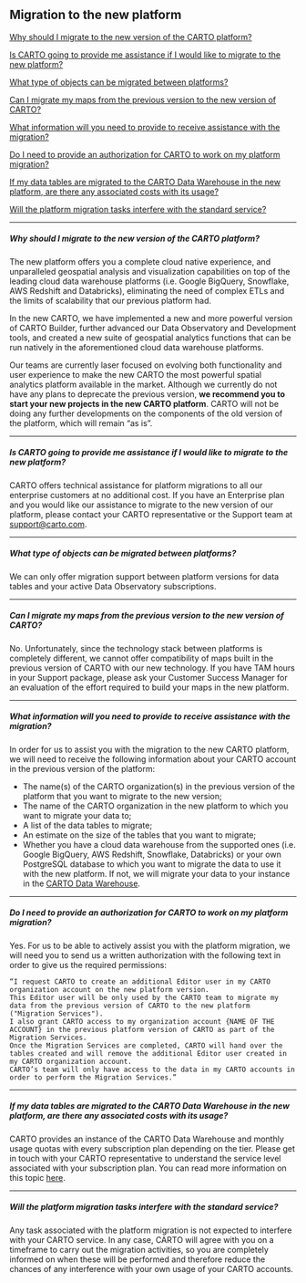 ## Migration to the new platform

[Why should I migrate to the new version of the CARTO platform?](#why-should-i-migrate-to-the-new-version-of-the-carto-platform)

[Is CARTO going to provide me assistance if I would like to migrate to the new platform?](#is-carto-going-to-provide-me-assistance-if-i-would-like-to-migrate-to-the-new-platform)

[What type of objects can be migrated between platforms? ](#what-type-of-objects-can-be-migrated-between-platforms)

[Can I migrate my maps from the previous version to the new version of CARTO? ](#can-i-migrate-my-maps-from-the-previous-version-to-the-new-version-of-carto)

[What information will you need to provide to receive assistance with the migration?](#what-information-will-you-need-to-provide-to-receive-assistance-with-the-migration)

[Do I need to provide an authorization for CARTO to work on my platform migration?](#do-i-need-to-provide-an-authorization-for-carto-to-work-on-my-platform-migration)

[If my data tables are migrated to the CARTO Data Warehouse in the new platform, are there any associated costs with its usage? ](#if-my-data-tables-are-migrated-to-the-carto-data-warehouse-in-the-new-platform-are-there-any-associated-costs-with-its-usage)

[Will the platform migration tasks interfere with the standard service?](#will-the-platform-migration-tasks-interfere-with-the-standard-service)


---

<!-- Using level 5 headers to avoid the title being listed in the tree -->
##### Why should I migrate to the new version of the CARTO platform?

The new platform offers you a complete cloud native experience, and unparalleled geospatial analysis and visualization capabilities on top of the leading cloud data warehouse platforms (i.e. Google BigQuery, Snowflake, AWS Redshift and Databricks), eliminating the need of complex ETLs and the limits of scalability that our previous platform had. 

In the new CARTO, we have implemented a new and more powerful version of CARTO Builder, further advanced our Data Observatory and Development tools, and created a new suite of geospatial analytics functions that can be run natively in the aforementioned cloud data warehouse platforms.  

Our teams are currently laser focused on evolving both functionality and user experience to make the new CARTO the most powerful spatial analytics platform available in the market. Although we currently do not have any plans to deprecate the previous version, **we recommend you to start your new projects in the new CARTO platform**. CARTO will not be doing any further developments on the components of the old version of the platform, which will remain “as is”. 

---

##### Is CARTO going to provide me assistance if I would like to migrate to the new platform?

CARTO offers technical assistance for platform migrations to all our enterprise customers at no additional cost. If you have an Enterprise plan and you would like our assistance to migrate to the new version of our platform, please contact your CARTO representative or the Support team at support@carto.com.

---

##### What type of objects can be migrated between platforms? 

We can only offer migration support between platform versions for data tables and your active Data Observatory subscriptions.

---

##### Can I migrate my maps from the previous version to the new version of CARTO?

No. Unfortunately, since the technology stack between platforms is completely different, we cannot offer compatibility of maps built in the previous version of CARTO with our new technology. If you have TAM hours in your Support package, please ask your Customer Success Manager for an evaluation of the effort required to build your maps in the new platform. 

---

##### What information will you need to provide to receive assistance with the migration?

In order for us to assist you with the migration to the new CARTO platform, we will need to receive the following information about your CARTO account in the previous version of the platform:

- The name(s) of the CARTO organization(s) in the previous version of the platform that you want to migrate to the new version;
- The name of the CARTO organization in the new platform to which you want to migrate your data to;
- A list of the data tables to migrate;
- An estimate on the size of the tables that you want to migrate;
- Whether you have a cloud data warehouse from the supported ones (i.e. Google BigQuery, AWS Redshift, Snowflake, Databricks) or your own PostgreSQL database to which you want to migrate the data to use it with the new platform. If not, we will migrate your data to your instance in the [CARTO Data Warehouse](https://docs.carto.com/carto-user-manual/connections/carto-data-warehouse/). 

---

##### Do I need to provide an authorization for CARTO to work on my platform migration?

Yes. For us to be able to actively assist you with the platform migration, we will need you to send us a written authorization with the following text in order to give us the required permissions:

``` text
“I request CARTO to create an additional Editor user in my CARTO organization account on the new platform version.
This Editor user will be only used by the CARTO team to migrate my data from the previous version of CARTO to the new platform ("Migration Services"). 
I also grant CARTO access to my organization account {NAME OF THE ACCOUNT} in the previous platform version of CARTO as part of the Migration Services.
Once the Migration Services are completed, CARTO will hand over the tables created and will remove the additional Editor user created in my CARTO organization account.
CARTO’s team will only have access to the data in my CARTO accounts in order to perform the Migration Services.”
```

---

##### If my data tables are migrated to the CARTO Data Warehouse in the new platform, are there any associated costs with its usage? 

CARTO provides an instance of the CARTO Data Warehouse and monthly usage quotas with every subscription plan depending on the tier. Please get in touch with your CARTO representative to understand the service level associated with your subscription plan. You can read more information on this topic [here](https://docs.carto.com/carto-user-manual/connections/carto-data-warehouse/). 

---

##### Will the platform migration tasks interfere with the standard service?


Any task associated with the platform migration is not expected to interfere with your CARTO service. In any case, CARTO will agree with you on a timeframe to carry out the migration activities, so you are completely informed on when these will be performed and therefore reduce the chances of any interference with your own usage of your CARTO accounts.







